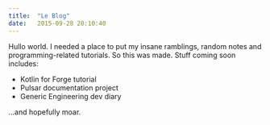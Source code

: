```yaml
---
title:  "Le Blog"
date:   2015-09-28 20:10:40
---
```

Hullo world. I needed a place to put my insane ramblings, random notes and programming-related tutorials. So this was made. Stuff coming soon includes:

- Kotlin for Forge tutorial
- Pulsar documentation project
- Generic Engineering dev diary

...and hopefully moar.
